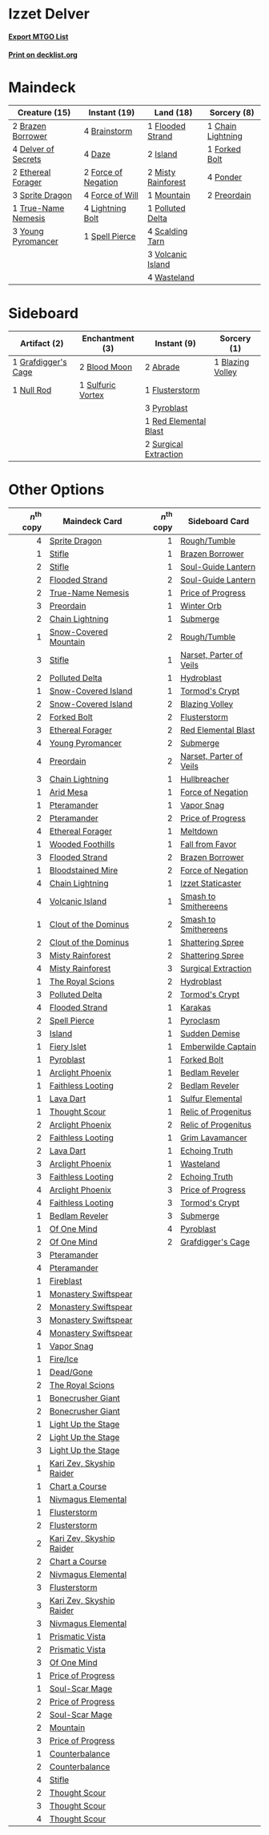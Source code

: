 # Izzet Delver

#### [Export MTGO List](../collection/Izzet%20Delver/Izzet%20Delver.txt)
#### [Print on decklist.org](http://decklist.org/?deckmain=4%09Brainstorm%0A2%09Brazen%20Borrower%0A1%09Chain%20Lightning%0A4%09Daze%0A4%09Delver%20of%20Secrets%0A2%09Ethereal%20Forager%0A1%09Flooded%20Strand%0A2%09Force%20of%20Negation%0A4%09Force%20of%20Will%0A1%09Forked%20Bolt%0A2%09Island%0A4%09Lightning%20Bolt%0A2%09Misty%20Rainforest%0A1%09Mountain%0A1%09Polluted%20Delta%0A4%09Ponder%0A2%09Preordain%0A4%09Scalding%20Tarn%0A1%09Spell%20Pierce%0A3%09Sprite%20Dragon%0A1%09True-Name%20Nemesis%0A3%09Volcanic%20Island%0A4%09Wasteland%0A3%09Young%20Pyromancer&deckside=2%09Abrade%0A1%09Blazing%20Volley%0A2%09Blood%20Moon%0A1%09Flusterstorm%0A1%09Grafdigger's%20Cage%0A1%09Null%20Rod%0A3%09Pyroblast%0A1%09Red%20Elemental%20Blast%0A1%09Sulfuric%20Vortex%0A2%09Surgical%20Extraction)
# Maindeck

|                                        Creature (15)                                         |                                         Instant (19)                                         |                                          Land (18)                                          |                                        Sorcery (8)                                         |
|----------------------------------------------------------------------------------------------|----------------------------------------------------------------------------------------------|---------------------------------------------------------------------------------------------|--------------------------------------------------------------------------------------------|
|2 [Brazen Borrower](http://gatherer.wizards.com/Pages/Card/Details.aspx?multiverseid=473001)  |4 [Brainstorm](http://gatherer.wizards.com/Pages/Card/Details.aspx?multiverseid=3897)         |1 [Flooded Strand](http://gatherer.wizards.com/Pages/Card/Details.aspx?multiverseid=405098)  |1 [Chain Lightning](http://gatherer.wizards.com/Pages/Card/Details.aspx?multiverseid=446139)|
|4 [Delver of Secrets](http://gatherer.wizards.com/Pages/Card/Details.aspx?multiverseid=226749)|4 [Daze](http://gatherer.wizards.com/Pages/Card/Details.aspx?multiverseid=189255)             |2 [Island](http://gatherer.wizards.com/Pages/Card/Details.aspx?multiverseid=439857)          |1 [Forked Bolt](http://gatherer.wizards.com/Pages/Card/Details.aspx?multiverseid=401702)    |
|2 [Ethereal Forager](http://gatherer.wizards.com/Pages/Card/Details.aspx?multiverseid=484881) |2 [Force of Negation](http://gatherer.wizards.com/Pages/Card/Details.aspx?multiverseid=464001)|2 [Misty Rainforest](http://gatherer.wizards.com/Pages/Card/Details.aspx?multiverseid=405102)|4 [Ponder](http://gatherer.wizards.com/Pages/Card/Details.aspx?multiverseid=451051)         |
|3 [Sprite Dragon](http://gatherer.wizards.com/Pages/Card/Details.aspx?multiverseid=479731)    |4 [Force of Will](http://gatherer.wizards.com/Pages/Card/Details.aspx?multiverseid=3107)      |1 [Mountain](http://gatherer.wizards.com/Pages/Card/Details.aspx?multiverseid=439859)        |2 [Preordain](http://gatherer.wizards.com/Pages/Card/Details.aspx?multiverseid=405347)      |
|1 [True-Name Nemesis](http://gatherer.wizards.com/Pages/Card/Details.aspx?multiverseid=446104)|4 [Lightning Bolt](http://gatherer.wizards.com/Pages/Card/Details.aspx?multiverseid=806)      |1 [Polluted Delta](http://gatherer.wizards.com/Pages/Card/Details.aspx?multiverseid=405104)  |                                                                                            |
|3 [Young Pyromancer](http://gatherer.wizards.com/Pages/Card/Details.aspx?multiverseid=426592) |1 [Spell Pierce](http://gatherer.wizards.com/Pages/Card/Details.aspx?multiverseid=425876)     |4 [Scalding Tarn](http://gatherer.wizards.com/Pages/Card/Details.aspx?multiverseid=405107)   |                                                                                            |
|                                                                                              |                                                                                              |3 [Volcanic Island](http://gatherer.wizards.com/Pages/Card/Details.aspx?multiverseid=887)    |                                                                                            |
|                                                                                              |                                                                                              |4 [Wasteland](http://gatherer.wizards.com/Pages/Card/Details.aspx?multiverseid=413790)       |                                                                                            |


# Sideboard

|                                         Artifact (2)                                         |                                      Enchantment (3)                                       |                                          Instant (9)                                           |                                        Sorcery (1)                                        |
|----------------------------------------------------------------------------------------------|--------------------------------------------------------------------------------------------|------------------------------------------------------------------------------------------------|-------------------------------------------------------------------------------------------|
|1 [Grafdigger's Cage](http://gatherer.wizards.com/Pages/Card/Details.aspx?multiverseid=278452)|2 [Blood Moon](http://gatherer.wizards.com/Pages/Card/Details.aspx?multiverseid=45386)      |2 [Abrade](http://gatherer.wizards.com/Pages/Card/Details.aspx?multiverseid=430772)             |1 [Blazing Volley](http://gatherer.wizards.com/Pages/Card/Details.aspx?multiverseid=426821)|
|1 [Null Rod](http://gatherer.wizards.com/Pages/Card/Details.aspx?multiverseid=383034)         |1 [Sulfuric Vortex](http://gatherer.wizards.com/Pages/Card/Details.aspx?multiverseid=382379)|1 [Flusterstorm](http://gatherer.wizards.com/Pages/Card/Details.aspx?multiverseid=228255)       |                                                                                           |
|                                                                                              |                                                                                            |3 [Pyroblast](http://gatherer.wizards.com/Pages/Card/Details.aspx?multiverseid=4083)            |                                                                                           |
|                                                                                              |                                                                                            |1 [Red Elemental Blast](http://gatherer.wizards.com/Pages/Card/Details.aspx?multiverseid=814)   |                                                                                           |
|                                                                                              |                                                                                            |2 [Surgical Extraction](http://gatherer.wizards.com/Pages/Card/Details.aspx?multiverseid=397706)|                                                                                           |


# Other Options

|*n*<sup>th</sup> copy|                                           Maindeck Card                                           |*n*<sup>th</sup> copy|                                          Sideboard Card                                          |
|--------------------:|---------------------------------------------------------------------------------------------------|--------------------:|--------------------------------------------------------------------------------------------------|
|                    4|[Sprite Dragon](http://gatherer.wizards.com/Pages/Card/Details.aspx?multiverseid=479731)           |                    1|[Rough/Tumble](http://gatherer.wizards.com/Pages/Card/Details.aspx?multiverseid=376475)           |
|                    1|[Stifle](http://gatherer.wizards.com/Pages/Card/Details.aspx?multiverseid=382377)                  |                    1|[Brazen Borrower](http://gatherer.wizards.com/Pages/Card/Details.aspx?multiverseid=473001)        |
|                    2|[Stifle](http://gatherer.wizards.com/Pages/Card/Details.aspx?multiverseid=382377)                  |                    1|[Soul-Guide Lantern](http://gatherer.wizards.com/Pages/Card/Details.aspx?multiverseid=476488)     |
|                    2|[Flooded Strand](http://gatherer.wizards.com/Pages/Card/Details.aspx?multiverseid=405098)          |                    2|[Soul-Guide Lantern](http://gatherer.wizards.com/Pages/Card/Details.aspx?multiverseid=476488)     |
|                    2|[True-Name Nemesis](http://gatherer.wizards.com/Pages/Card/Details.aspx?multiverseid=446104)       |                    1|[Price of Progress](http://gatherer.wizards.com/Pages/Card/Details.aspx?multiverseid=413683)      |
|                    3|[Preordain](http://gatherer.wizards.com/Pages/Card/Details.aspx?multiverseid=405347)               |                    1|[Winter Orb](http://gatherer.wizards.com/Pages/Card/Details.aspx?multiverseid=643)                |
|                    2|[Chain Lightning](http://gatherer.wizards.com/Pages/Card/Details.aspx?multiverseid=446139)         |                    1|[Submerge](http://gatherer.wizards.com/Pages/Card/Details.aspx?multiverseid=21296)                |
|                    1|[Snow-Covered Mountain](http://gatherer.wizards.com/Pages/Card/Details.aspx?multiverseid=121233)   |                    2|[Rough/Tumble](http://gatherer.wizards.com/Pages/Card/Details.aspx?multiverseid=376475)           |
|                    3|[Stifle](http://gatherer.wizards.com/Pages/Card/Details.aspx?multiverseid=382377)                  |                    1|[Narset, Parter of Veils](http://gatherer.wizards.com/Pages/Card/Details.aspx?multiverseid=460988)|
|                    2|[Polluted Delta](http://gatherer.wizards.com/Pages/Card/Details.aspx?multiverseid=405104)          |                    1|[Hydroblast](http://gatherer.wizards.com/Pages/Card/Details.aspx?multiverseid=3915)               |
|                    1|[Snow-Covered Island](http://gatherer.wizards.com/Pages/Card/Details.aspx?multiverseid=121130)     |                    1|[Tormod's Crypt](http://gatherer.wizards.com/Pages/Card/Details.aspx?multiverseid=389723)         |
|                    2|[Snow-Covered Island](http://gatherer.wizards.com/Pages/Card/Details.aspx?multiverseid=121130)     |                    2|[Blazing Volley](http://gatherer.wizards.com/Pages/Card/Details.aspx?multiverseid=426821)         |
|                    2|[Forked Bolt](http://gatherer.wizards.com/Pages/Card/Details.aspx?multiverseid=401702)             |                    2|[Flusterstorm](http://gatherer.wizards.com/Pages/Card/Details.aspx?multiverseid=228255)           |
|                    3|[Ethereal Forager](http://gatherer.wizards.com/Pages/Card/Details.aspx?multiverseid=484881)        |                    2|[Red Elemental Blast](http://gatherer.wizards.com/Pages/Card/Details.aspx?multiverseid=814)       |
|                    4|[Young Pyromancer](http://gatherer.wizards.com/Pages/Card/Details.aspx?multiverseid=426592)        |                    2|[Submerge](http://gatherer.wizards.com/Pages/Card/Details.aspx?multiverseid=21296)                |
|                    4|[Preordain](http://gatherer.wizards.com/Pages/Card/Details.aspx?multiverseid=405347)               |                    2|[Narset, Parter of Veils](http://gatherer.wizards.com/Pages/Card/Details.aspx?multiverseid=460988)|
|                    3|[Chain Lightning](http://gatherer.wizards.com/Pages/Card/Details.aspx?multiverseid=446139)         |                    1|[Hullbreacher](http://gatherer.wizards.com/Pages/Card/Details.aspx?multiverseid=502308)           |
|                    1|[Arid Mesa](http://gatherer.wizards.com/Pages/Card/Details.aspx?multiverseid=405092)               |                    1|[Force of Negation](http://gatherer.wizards.com/Pages/Card/Details.aspx?multiverseid=464001)      |
|                    1|[Pteramander](http://gatherer.wizards.com/Pages/Card/Details.aspx?multiverseid=457191)             |                    1|[Vapor Snag](http://gatherer.wizards.com/Pages/Card/Details.aspx?multiverseid=249373)             |
|                    2|[Pteramander](http://gatherer.wizards.com/Pages/Card/Details.aspx?multiverseid=457191)             |                    2|[Price of Progress](http://gatherer.wizards.com/Pages/Card/Details.aspx?multiverseid=413683)      |
|                    4|[Ethereal Forager](http://gatherer.wizards.com/Pages/Card/Details.aspx?multiverseid=484881)        |                    1|[Meltdown](http://gatherer.wizards.com/Pages/Card/Details.aspx?multiverseid=10466)                |
|                    1|[Wooded Foothills](http://gatherer.wizards.com/Pages/Card/Details.aspx?multiverseid=405116)        |                    1|[Fall from Favor](http://gatherer.wizards.com/Pages/Card/Details.aspx?multiverseid=497588)        |
|                    3|[Flooded Strand](http://gatherer.wizards.com/Pages/Card/Details.aspx?multiverseid=405098)          |                    2|[Brazen Borrower](http://gatherer.wizards.com/Pages/Card/Details.aspx?multiverseid=473001)        |
|                    1|[Bloodstained Mire](http://gatherer.wizards.com/Pages/Card/Details.aspx?multiverseid=405094)       |                    2|[Force of Negation](http://gatherer.wizards.com/Pages/Card/Details.aspx?multiverseid=464001)      |
|                    4|[Chain Lightning](http://gatherer.wizards.com/Pages/Card/Details.aspx?multiverseid=446139)         |                    1|[Izzet Staticaster](http://gatherer.wizards.com/Pages/Card/Details.aspx?multiverseid=253638)      |
|                    4|[Volcanic Island](http://gatherer.wizards.com/Pages/Card/Details.aspx?multiverseid=887)            |                    1|[Smash to Smithereens](http://gatherer.wizards.com/Pages/Card/Details.aspx?multiverseid=397795)   |
|                    1|[Clout of the Dominus](http://gatherer.wizards.com/Pages/Card/Details.aspx?multiverseid=152092)    |                    2|[Smash to Smithereens](http://gatherer.wizards.com/Pages/Card/Details.aspx?multiverseid=397795)   |
|                    2|[Clout of the Dominus](http://gatherer.wizards.com/Pages/Card/Details.aspx?multiverseid=152092)    |                    1|[Shattering Spree](http://gatherer.wizards.com/Pages/Card/Details.aspx?multiverseid=456224)       |
|                    3|[Misty Rainforest](http://gatherer.wizards.com/Pages/Card/Details.aspx?multiverseid=405102)        |                    2|[Shattering Spree](http://gatherer.wizards.com/Pages/Card/Details.aspx?multiverseid=456224)       |
|                    4|[Misty Rainforest](http://gatherer.wizards.com/Pages/Card/Details.aspx?multiverseid=405102)        |                    3|[Surgical Extraction](http://gatherer.wizards.com/Pages/Card/Details.aspx?multiverseid=397706)    |
|                    1|[The Royal Scions](http://gatherer.wizards.com/Pages/Card/Details.aspx?multiverseid=473161)        |                    2|[Hydroblast](http://gatherer.wizards.com/Pages/Card/Details.aspx?multiverseid=3915)               |
|                    3|[Polluted Delta](http://gatherer.wizards.com/Pages/Card/Details.aspx?multiverseid=405104)          |                    2|[Tormod's Crypt](http://gatherer.wizards.com/Pages/Card/Details.aspx?multiverseid=389723)         |
|                    4|[Flooded Strand](http://gatherer.wizards.com/Pages/Card/Details.aspx?multiverseid=405098)          |                    1|[Karakas](http://gatherer.wizards.com/Pages/Card/Details.aspx?multiverseid=413782)                |
|                    2|[Spell Pierce](http://gatherer.wizards.com/Pages/Card/Details.aspx?multiverseid=425876)            |                    1|[Pyroclasm](http://gatherer.wizards.com/Pages/Card/Details.aspx?multiverseid=129801)              |
|                    3|[Island](http://gatherer.wizards.com/Pages/Card/Details.aspx?multiverseid=439857)                  |                    1|[Sudden Demise](http://gatherer.wizards.com/Pages/Card/Details.aspx?multiverseid=376528)          |
|                    1|[Fiery Islet](http://gatherer.wizards.com/Pages/Card/Details.aspx?multiverseid=464187)             |                    1|[Emberwilde Captain](http://gatherer.wizards.com/Pages/Card/Details.aspx?multiverseid=497695)     |
|                    1|[Pyroblast](http://gatherer.wizards.com/Pages/Card/Details.aspx?multiverseid=4083)                 |                    1|[Forked Bolt](http://gatherer.wizards.com/Pages/Card/Details.aspx?multiverseid=401702)            |
|                    1|[Arclight Phoenix](http://gatherer.wizards.com/Pages/Card/Details.aspx?multiverseid=452841)        |                    1|[Bedlam Reveler](http://gatherer.wizards.com/Pages/Card/Details.aspx?multiverseid=414415)         |
|                    1|[Faithless Looting](http://gatherer.wizards.com/Pages/Card/Details.aspx?multiverseid=389512)       |                    2|[Bedlam Reveler](http://gatherer.wizards.com/Pages/Card/Details.aspx?multiverseid=414415)         |
|                    1|[Lava Dart](http://gatherer.wizards.com/Pages/Card/Details.aspx?multiverseid=29766)                |                    1|[Sulfur Elemental](http://gatherer.wizards.com/Pages/Card/Details.aspx?multiverseid=122416)       |
|                    1|[Thought Scour](http://gatherer.wizards.com/Pages/Card/Details.aspx?multiverseid=380203)           |                    1|[Relic of Progenitus](http://gatherer.wizards.com/Pages/Card/Details.aspx?multiverseid=174824)    |
|                    2|[Arclight Phoenix](http://gatherer.wizards.com/Pages/Card/Details.aspx?multiverseid=452841)        |                    2|[Relic of Progenitus](http://gatherer.wizards.com/Pages/Card/Details.aspx?multiverseid=174824)    |
|                    2|[Faithless Looting](http://gatherer.wizards.com/Pages/Card/Details.aspx?multiverseid=389512)       |                    1|[Grim Lavamancer](http://gatherer.wizards.com/Pages/Card/Details.aspx?multiverseid=430589)        |
|                    2|[Lava Dart](http://gatherer.wizards.com/Pages/Card/Details.aspx?multiverseid=29766)                |                    1|[Echoing Truth](http://gatherer.wizards.com/Pages/Card/Details.aspx?multiverseid=405212)          |
|                    3|[Arclight Phoenix](http://gatherer.wizards.com/Pages/Card/Details.aspx?multiverseid=452841)        |                    1|[Wasteland](http://gatherer.wizards.com/Pages/Card/Details.aspx?multiverseid=413790)              |
|                    3|[Faithless Looting](http://gatherer.wizards.com/Pages/Card/Details.aspx?multiverseid=389512)       |                    2|[Echoing Truth](http://gatherer.wizards.com/Pages/Card/Details.aspx?multiverseid=405212)          |
|                    4|[Arclight Phoenix](http://gatherer.wizards.com/Pages/Card/Details.aspx?multiverseid=452841)        |                    3|[Price of Progress](http://gatherer.wizards.com/Pages/Card/Details.aspx?multiverseid=413683)      |
|                    4|[Faithless Looting](http://gatherer.wizards.com/Pages/Card/Details.aspx?multiverseid=389512)       |                    3|[Tormod's Crypt](http://gatherer.wizards.com/Pages/Card/Details.aspx?multiverseid=389723)         |
|                    1|[Bedlam Reveler](http://gatherer.wizards.com/Pages/Card/Details.aspx?multiverseid=414415)          |                    3|[Submerge](http://gatherer.wizards.com/Pages/Card/Details.aspx?multiverseid=21296)                |
|                    1|[Of One Mind](http://gatherer.wizards.com/Pages/Card/Details.aspx?multiverseid=479580)             |                    4|[Pyroblast](http://gatherer.wizards.com/Pages/Card/Details.aspx?multiverseid=4083)                |
|                    2|[Of One Mind](http://gatherer.wizards.com/Pages/Card/Details.aspx?multiverseid=479580)             |                    2|[Grafdigger's Cage](http://gatherer.wizards.com/Pages/Card/Details.aspx?multiverseid=278452)      |
|                    3|[Pteramander](http://gatherer.wizards.com/Pages/Card/Details.aspx?multiverseid=457191)             |                     |                                                                                                  |
|                    4|[Pteramander](http://gatherer.wizards.com/Pages/Card/Details.aspx?multiverseid=457191)             |                     |                                                                                                  |
|                    1|[Fireblast](http://gatherer.wizards.com/Pages/Card/Details.aspx?multiverseid=189239)               |                     |                                                                                                  |
|                    1|[Monastery Swiftspear](http://gatherer.wizards.com/Pages/Card/Details.aspx?multiverseid=438706)    |                     |                                                                                                  |
|                    2|[Monastery Swiftspear](http://gatherer.wizards.com/Pages/Card/Details.aspx?multiverseid=438706)    |                     |                                                                                                  |
|                    3|[Monastery Swiftspear](http://gatherer.wizards.com/Pages/Card/Details.aspx?multiverseid=438706)    |                     |                                                                                                  |
|                    4|[Monastery Swiftspear](http://gatherer.wizards.com/Pages/Card/Details.aspx?multiverseid=438706)    |                     |                                                                                                  |
|                    1|[Vapor Snag](http://gatherer.wizards.com/Pages/Card/Details.aspx?multiverseid=249373)              |                     |                                                                                                  |
|                    1|[Fire/Ice](http://gatherer.wizards.com/Pages/Card/Details.aspx?multiverseid=27165)                 |                     |                                                                                                  |
|                    1|[Dead/Gone](http://gatherer.wizards.com/Pages/Card/Details.aspx?multiverseid=126419)               |                     |                                                                                                  |
|                    2|[The Royal Scions](http://gatherer.wizards.com/Pages/Card/Details.aspx?multiverseid=473161)        |                     |                                                                                                  |
|                    1|[Bonecrusher Giant](http://gatherer.wizards.com/Pages/Card/Details.aspx?multiverseid=473077)       |                     |                                                                                                  |
|                    2|[Bonecrusher Giant](http://gatherer.wizards.com/Pages/Card/Details.aspx?multiverseid=473077)       |                     |                                                                                                  |
|                    1|[Light Up the Stage](http://gatherer.wizards.com/Pages/Card/Details.aspx?multiverseid=457251)      |                     |                                                                                                  |
|                    2|[Light Up the Stage](http://gatherer.wizards.com/Pages/Card/Details.aspx?multiverseid=457251)      |                     |                                                                                                  |
|                    3|[Light Up the Stage](http://gatherer.wizards.com/Pages/Card/Details.aspx?multiverseid=457251)      |                     |                                                                                                  |
|                    1|[Kari Zev, Skyship Raider](http://gatherer.wizards.com/Pages/Card/Details.aspx?multiverseid=423754)|                     |                                                                                                  |
|                    1|[Chart a Course](http://gatherer.wizards.com/Pages/Card/Details.aspx?multiverseid=435200)          |                     |                                                                                                  |
|                    1|[Nivmagus Elemental](http://gatherer.wizards.com/Pages/Card/Details.aspx?multiverseid=290526)      |                     |                                                                                                  |
|                    1|[Flusterstorm](http://gatherer.wizards.com/Pages/Card/Details.aspx?multiverseid=228255)            |                     |                                                                                                  |
|                    2|[Flusterstorm](http://gatherer.wizards.com/Pages/Card/Details.aspx?multiverseid=228255)            |                     |                                                                                                  |
|                    2|[Kari Zev, Skyship Raider](http://gatherer.wizards.com/Pages/Card/Details.aspx?multiverseid=423754)|                     |                                                                                                  |
|                    2|[Chart a Course](http://gatherer.wizards.com/Pages/Card/Details.aspx?multiverseid=435200)          |                     |                                                                                                  |
|                    2|[Nivmagus Elemental](http://gatherer.wizards.com/Pages/Card/Details.aspx?multiverseid=290526)      |                     |                                                                                                  |
|                    3|[Flusterstorm](http://gatherer.wizards.com/Pages/Card/Details.aspx?multiverseid=228255)            |                     |                                                                                                  |
|                    3|[Kari Zev, Skyship Raider](http://gatherer.wizards.com/Pages/Card/Details.aspx?multiverseid=423754)|                     |                                                                                                  |
|                    3|[Nivmagus Elemental](http://gatherer.wizards.com/Pages/Card/Details.aspx?multiverseid=290526)      |                     |                                                                                                  |
|                    1|[Prismatic Vista](http://gatherer.wizards.com/Pages/Card/Details.aspx?multiverseid=464193)         |                     |                                                                                                  |
|                    2|[Prismatic Vista](http://gatherer.wizards.com/Pages/Card/Details.aspx?multiverseid=464193)         |                     |                                                                                                  |
|                    3|[Of One Mind](http://gatherer.wizards.com/Pages/Card/Details.aspx?multiverseid=479580)             |                     |                                                                                                  |
|                    1|[Price of Progress](http://gatherer.wizards.com/Pages/Card/Details.aspx?multiverseid=413683)       |                     |                                                                                                  |
|                    1|[Soul-Scar Mage](http://gatherer.wizards.com/Pages/Card/Details.aspx?multiverseid=426850)          |                     |                                                                                                  |
|                    2|[Price of Progress](http://gatherer.wizards.com/Pages/Card/Details.aspx?multiverseid=413683)       |                     |                                                                                                  |
|                    2|[Soul-Scar Mage](http://gatherer.wizards.com/Pages/Card/Details.aspx?multiverseid=426850)          |                     |                                                                                                  |
|                    2|[Mountain](http://gatherer.wizards.com/Pages/Card/Details.aspx?multiverseid=439859)                |                     |                                                                                                  |
|                    3|[Price of Progress](http://gatherer.wizards.com/Pages/Card/Details.aspx?multiverseid=413683)       |                     |                                                                                                  |
|                    1|[Counterbalance](http://gatherer.wizards.com/Pages/Card/Details.aspx?multiverseid=121159)          |                     |                                                                                                  |
|                    2|[Counterbalance](http://gatherer.wizards.com/Pages/Card/Details.aspx?multiverseid=121159)          |                     |                                                                                                  |
|                    4|[Stifle](http://gatherer.wizards.com/Pages/Card/Details.aspx?multiverseid=382377)                  |                     |                                                                                                  |
|                    2|[Thought Scour](http://gatherer.wizards.com/Pages/Card/Details.aspx?multiverseid=380203)           |                     |                                                                                                  |
|                    3|[Thought Scour](http://gatherer.wizards.com/Pages/Card/Details.aspx?multiverseid=380203)           |                     |                                                                                                  |
|                    4|[Thought Scour](http://gatherer.wizards.com/Pages/Card/Details.aspx?multiverseid=380203)           |                     |                                                                                                  |

